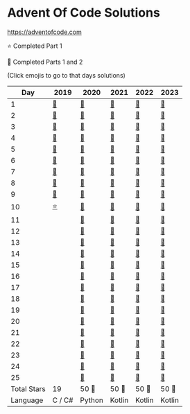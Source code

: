 # Advent Of Code Solutions

<https://adventofcode.com>

:star: Completed Part 1

:star2: Completed Parts 1 and 2

(Click emojis to go to that days solutions)

| Day         | 2019                  | 2020                  | 2021                                          | 2022                                          | 2023 |
| ----------- | --------------------- | --------------------- | --------------------------------------------- | --------------------------------------------- | ---- |
| 1           | [:star2:](2019/Day01) | [:star2:](2020/Day01) | [:star2:](2021/src/main/kotlin/days/Day01.kt) | [:star2:](2022/src/main/kotlin/days/Day01.kt) | [:star2:](2023/src/main/kotlin/days/Day01.kt) |
| 2           | [:star2:](2019/Day02) | [:star2:](2020/Day02) | [:star2:](2021/src/main/kotlin/days/Day02.kt) | [:star2:](2022/src/main/kotlin/days/Day02.kt) | [:star2:](2023/src/main/kotlin/days/Day02.kt) |
| 3           | [:star2:](2019/Day03) | [:star2:](2020/Day03) | [:star2:](2021/src/main/kotlin/days/Day03.kt) | [:star2:](2022/src/main/kotlin/days/Day03.kt) | [:star2:](2023/src/main/kotlin/days/Day03.kt) |
| 4           | [:star2:](2019/Day04) | [:star2:](2020/Day04) | [:star2:](2021/src/main/kotlin/days/Day04.kt) | [:star2:](2022/src/main/kotlin/days/Day04.kt) | [:star2:](2023/src/main/kotlin/days/Day04.kt) |
| 5           | [:star2:](2019/Day05) | [:star2:](2020/Day05) | [:star2:](2021/src/main/kotlin/days/Day05.kt) | [:star2:](2022/src/main/kotlin/days/Day05.kt) | [:star2:](2023/src/main/kotlin/days/Day05.kt) |
| 6           | [:star2:](2019/Day06) | [:star2:](2020/Day06) | [:star2:](2021/src/main/kotlin/days/Day06.kt) | [:star2:](2022/src/main/kotlin/days/Day06.kt) | [:star2:](2023/src/main/kotlin/days/Day06.kt) |
| 7           | [:star2:](2019/Day07) | [:star2:](2020/Day07) | [:star2:](2021/src/main/kotlin/days/Day07.kt) | [:star2:](2022/src/main/kotlin/days/Day07.kt) | [:star2:](2023/src/main/kotlin/days/Day07.kt) |
| 8           | [:star2:](2019/Day08) | [:star2:](2020/Day08) | [:star2:](2021/src/main/kotlin/days/Day08.kt) | [:star2:](2022/src/main/kotlin/days/Day08.kt) | [:star2:](2023/src/main/kotlin/days/Day08.kt) |
| 9           | [:star2:](2019/Day09) | [:star2:](2020/Day09) | [:star2:](2021/src/main/kotlin/days/Day09.kt) | [:star2:](2022/src/main/kotlin/days/Day09.kt) | [:star2:](2023/src/main/kotlin/days/Day09.kt) |
| 10          | [:star:](2019/Day10)  | [:star2:](2020/Day10) | [:star2:](2021/src/main/kotlin/days/Day10.kt) | [:star2:](2022/src/main/kotlin/days/Day10.kt) | [:star2:](2023/src/main/kotlin/days/Day10.kt) |
| 11          |                       | [:star2:](2020/Day11) | [:star2:](2021/src/main/kotlin/days/Day11.kt) | [:star2:](2022/src/main/kotlin/days/Day11.kt) | [:star2:](2023/src/main/kotlin/days/Day11.kt) |
| 12          |                       | [:star2:](2020/Day12) | [:star2:](2021/src/main/kotlin/days/Day12.kt) | [:star2:](2022/src/main/kotlin/days/Day12.kt) | [:star2:](2023/src/main/kotlin/days/Day12.kt) |
| 13          |                       | [:star2:](2020/Day13) | [:star2:](2021/src/main/kotlin/days/Day13.kt) | [:star2:](2022/src/main/kotlin/days/Day13.kt) | [:star2:](2023/src/main/kotlin/days/Day13.kt) |
| 14          |                       | [:star2:](2020/Day14) | [:star2:](2021/src/main/kotlin/days/Day14.kt) | [:star2:](2022/src/main/kotlin/days/Day14.kt) | [:star2:](2023/src/main/kotlin/days/Day14.kt) |
| 15          |                       | [:star2:](2020/Day15) | [:star2:](2021/src/main/kotlin/days/Day15.kt) | [:star2:](2022/src/main/kotlin/days/Day15.kt) | [:star2:](2023/src/main/kotlin/days/Day15.kt) |
| 16          |                       | [:star2:](2020/Day16) | [:star2:](2021/src/main/kotlin/days/Day16.kt) | [:star2:](2022/src/main/kotlin/days/Day16.kt) | [:star2:](2023/src/main/kotlin/days/Day16.kt) |
| 17          |                       | [:star2:](2020/Day17) | [:star2:](2021/src/main/kotlin/days/Day17.kt) | [:star2:](2022/src/main/kotlin/days/Day17.kt) | [:star2:](2023/src/main/kotlin/days/Day17.kt) |
| 18          |                       | [:star2:](2020/Day18) | [:star2:](2021/src/main/kotlin/days/Day18.kt) | [:star2:](2022/src/main/kotlin/days/Day18.kt) | [:star2:](2023/src/main/kotlin/days/Day18.kt) |
| 19          |                       | [:star2:](2020/Day19) | [:star2:](2021/src/main/kotlin/days/Day19.kt) | [:star2:](2022/src/main/kotlin/days/Day19.kt) | [:star2:](2023/src/main/kotlin/days/Day19.kt) |
| 20          |                       | [:star2:](2020/Day20) | [:star2:](2021/src/main/kotlin/days/Day20.kt) | [:star2:](2022/src/main/kotlin/days/Day20.kt) | [:star2:](2023/src/main/kotlin/days/Day20.kt) |
| 21          |                       | [:star2:](2020/Day21) | [:star2:](2021/src/main/kotlin/days/Day21.kt) | [:star2:](2022/src/main/kotlin/days/Day21.kt) | [:star2:](2023/src/main/kotlin/days/Day21.kt) |
| 22          |                       | [:star2:](2020/Day22) | [:star2:](2021/src/main/kotlin/days/Day22.kt) | [:star2:](2022/src/main/kotlin/days/Day22.kt) | [:star2:](2023/src/main/kotlin/days/Day22.kt) |
| 23          |                       | [:star2:](2020/Day23) | [:star2:](2021/src/main/kotlin/days/Day23.kt) | [:star2:](2022/src/main/kotlin/days/Day23.kt) | [:star2:](2023/src/main/kotlin/days/Day23.kt) |
| 24          |                       | [:star2:](2020/Day24) | [:star2:](2021/src/main/kotlin/days/Day24.kt) | [:star2:](2022/src/main/kotlin/days/Day24.kt) | [:star2:](2023/src/main/kotlin/days/Day24.kt) |
| 25          |                       | [:star2:](2020/Day25) | [:star2:](2021/src/main/kotlin/days/Day25.kt) | [:star2:](2022/src/main/kotlin/days/Day25.kt) | [:star2:](2023/src/main/kotlin/days/Day25.kt) |
| Total Stars | 19                    | 50 :tada:             | 50 :tada:                                     | 50 :tada:                                     | 50 :tada: |
| Language    | C / C#                | Python                | Kotlin                                        | Kotlin                                        | Kotlin |


